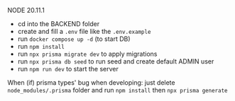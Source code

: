 NODE 20.11.1

<!-- helper to generate resources (dev): npx @nestjs/cli g resource -->

- cd into the BACKEND folder
- create and fill a `.env` file like the `.env.example`
- run `docker compose up -d` (to start DB)
- run `npm install`
- run `npx prisma migrate dev` to apply migrations
- run `npx prisma db seed` to run seed and create default ADMIN user
- run `npm run dev` to start the server

When (if) prisma types' bug when developing: just delete `node_modules/.prisma` folder and run `npm install` then `npx prisma generate`
